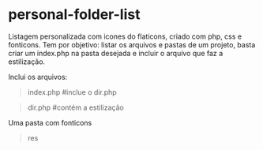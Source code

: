 # personal-folder-list
Listagem personalizada com icones do flaticons, criado com php, css e fonticons.
Tem por objetivo: listar os arquivos e pastas de um projeto, basta criar um index.php na pasta desejada
e incluir o arquivo que faz a estilização.

Inclui os arquivos:
> index.php #inclue o dir.php

> dir.php #contém a estilização

Uma pasta com fonticons
> res
